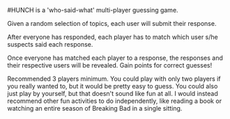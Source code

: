 #HUNCH is a 'who-said-what' multi-player guessing game.

Given a random selection of topics, each user will submit their response.

After everyone has responded, each player has to match which user s/he suspects said each response.

Once everyone has matched each player to a response, the responses and their respective users will be revealed. Gain points for correct guesses!

Recommended 3 players minimum. You could play with only two players if you really wanted to, but it would be pretty easy to guess. You could also just play by yourself, but that doesn't sound like fun at all. I would instead recommend other fun activities to do independently, like reading a book or watching an entire season of Breaking Bad in a single sitting.
